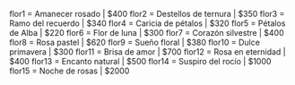 flor1 = Amanecer rosado | $400
flor2 = Destellos de ternura | $350
flor3 = Ramo del recuerdo | $340
flor4 = Caricia de pétalos | $320
flor5 = Pétalos de Alba | $220
flor6 = Flor de luna | $300
flor7 = Corazón silvestre | $400
flor8 = Rosa pastel | $620
flor9 = Sueño floral | $380
flor10 = Dulce primavera | $300
flor11 = Brisa de amor | $700
flor12 = Rosa en eternidad | $400
flor13 = Encanto natural | $500
flor14 = Suspiro del rocío | $1000
flor15 = Noche de rosas | $2000
